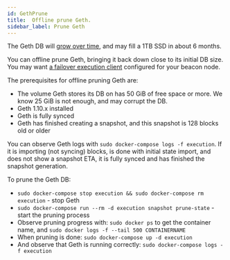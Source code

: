 ```yaml
---
id: GethPrune
title:  Offline prune Geth.
sidebar_label: Prune Geth
---
```


The Geth DB will [grow over time](../Usage/ResourceUsage.md), and may fill a 1TB SSD in
about 6 months.

You can offline prune Geth, bringing it back down close to its initial DB size. You may
want [a failover execution client](../Usage/ClientSetup.md) configured for your beacon node.

The prerequisites for offline pruning Geth are:
* The volume Geth stores its DB on has 50 GiB of free space or more. We know 25 GiB is not enough, and may corrupt the DB.
* Geth 1.10.x installed
* Geth is fully synced
* Geth has finished creating a snapshot, and this snapshot is 128 blocks old or older

You can observe Geth logs with `sudo docker-compose logs -f execution`. If it is importing (not syncing) blocks, is done with initial
state import, and does not show a snapshot ETA, it is fully synced and has finished the snapshot generation.

To prune the Geth DB:
* `sudo docker-compose stop execution && sudo docker-compose rm execution` - stop Geth
* `sudo docker-compose run --rm -d execution snapshot prune-state` - start the pruning process
* Observe pruning progress with: `sudo docker ps` to get the container name, and `sudo docker logs -f --tail 500 CONTAINERNAME`
* When pruning is done: `sudo docker-compose up -d execution`
* And observe that Geth is running correctly: `sudo docker-compose logs -f execution`
